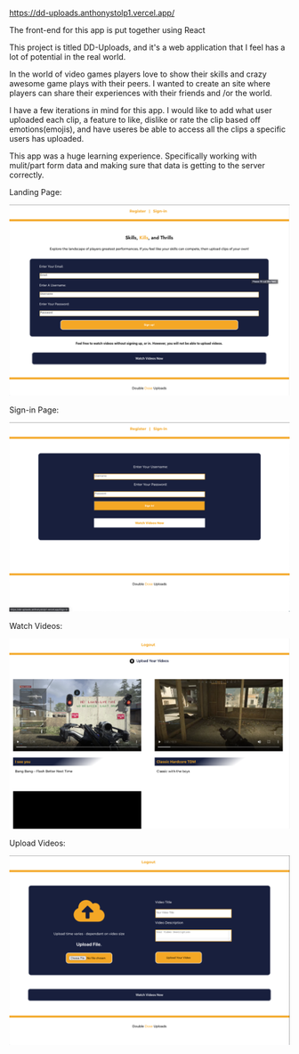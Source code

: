 
https://dd-uploads.anthonystolp1.vercel.app/

The front-end for this app is put together using React

This project is titled DD-Uploads, and it's a web application that I feel has a lot of potential in the real world.

In the world of video games players love to show their skills and crazy awesome game plays with their peers. I wanted to create an site where players can share their experiences with their friends and /or the world.

I have a few iterations in mind for this app. I would like to add what user uploaded each clip, a feature to like, dislike or rate the clip based off emotions(emojis), and have useres be able to access all the clips a specific users has uploaded. 

This app was a huge learning experience. Specifically working with mulit/part form data and making sure that data is getting to the server correctly. 

Landing Page:

![Screenshot](landingpage.png)

Sign-in Page:

![Screenshot](sign-in.png)

Watch Videos:

![Screenshot](watchvideos.png)

Upload Videos:

![Screenshot](upload.png)
